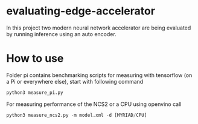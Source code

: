 # evaluating-edge-accelerator
In this project two modern neural network accelerator are being evaluated by running inference using an auto encoder.

# How to use

Folder pi contains benchmarking scripts for measuring with tensorflow (on a Pi or everywhere else), start with following command

```python
python3 measure_pi.py
```

For measuring performance of the NCS2 or a CPU using openvino call
```python
python3 measure_ncs2.py -m model.xml -d [MYRIAD/CPU]
```
